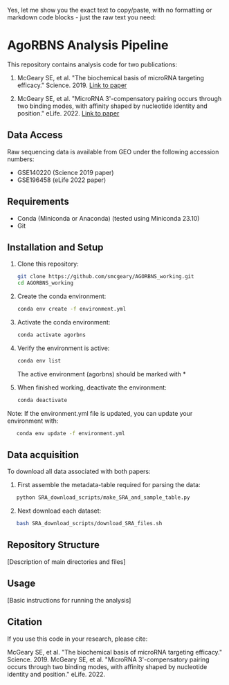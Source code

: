 Yes, let me show you the exact text to copy/paste, with no formatting or markdown code blocks - just the raw text you need:

# AgoRBNS Analysis Pipeline

This repository contains analysis code for two publications:

1. McGeary SE, et al. "The biochemical basis of microRNA targeting efficacy." Science. 2019.
   [Link to paper](https://www.science.org/doi/10.1126/science.aav1741)

2. McGeary SE, et al. "MicroRNA 3'-compensatory pairing occurs through two binding modes, with affinity shaped by nucleotide identity and position." eLife. 2022.
   [Link to paper](https://elifesciences.org/articles/73188)

## Data Access

Raw sequencing data is available from GEO under the following accession numbers:
- GSE140220 (Science 2019 paper)
- GSE196458 (eLife 2022 paper)

## Requirements

- Conda (Miniconda or Anaconda) (tested using Miniconda 23.10)
- Git

## Installation and Setup

1. Clone this repository:
   ```bash
   git clone https://github.com/smcgeary/AGORBNS_working.git
   cd AGORBNS_working
   ```

2. Create the conda environment:
   ```bash
   conda env create -f environment.yml
   ```

3. Activate the conda environment:
   ```bash
   conda activate agorbns
   ```

4. Verify the environment is active:
   ```bash
   conda env list
   ```
   The active environment (agorbns) should be marked with *

5. When finished working, deactivate the environment:
   ```bash
   conda deactivate
   ```

Note: If the environment.yml file is updated, you can update your environment with:
```bash
   conda env update -f environment.yml
```

## Data acquisition

To download all data associated with both papers:
1. First assemble the metadata-table required for parsing the data:
```bash
   python SRA_download_scripts/make_SRA_and_sample_table.py 
```

2. Next download each dataset:
```bash
   bash SRA_download_scripts/download_SRA_files.sh 
```

## Repository Structure

[Description of main directories and files]

## Usage

[Basic instructions for running the analysis]

## Citation

If you use this code in your research, please cite:

McGeary SE, et al. "The biochemical basis of microRNA targeting efficacy." Science. 2019.
McGeary SE, et al. "MicroRNA 3'-compensatory pairing occurs through two binding modes, with affinity shaped by nucleotide identity and position." eLife. 2022.